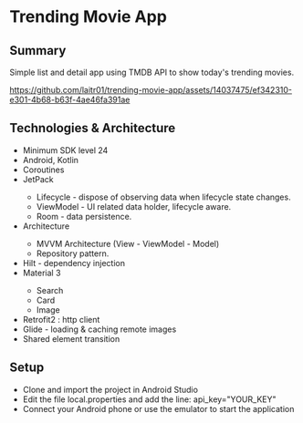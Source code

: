 # Trending Movie App

## Summary

Simple list and detail app using TMDB API to show today's trending movies.


https://github.com/laitr01/trending-movie-app/assets/14037475/ef342310-e301-4b68-b63f-4ae46fa391ae



## Technologies & Architecture
<ul>
  <li>Minimum SDK level 24</li>
  <li>Android, Kotlin </li>
  <li>Coroutines</li>
  <li>JetPack</li>
      <ul>
        <li>Lifecycle - dispose of observing data when lifecycle state changes.</li>
        <li>ViewModel - UI related data holder, lifecycle aware.</li>
        <li>Room - data persistence.</li>
      </ul>
   <li>Architecture</li>
        <ul>
          <li>MVVM Architecture (View - ViewModel - Model)</li>
          <li>Repository pattern.</li>
        </ul>
  <li>Hilt - dependency injection</li>
 <li> Material 3</li>
      <ul>
          <li>Search</li>
          <li>Card</li>
          <li>Image</li>
      </ul>
  <li>Retrofit2 : http client</li>
  <li>Glide - loading & caching remote images</li>
  <li>Shared element transition</li>
</ul>

## Setup

- Clone and import the project in Android Studio
- Edit the file local.properties and add the line: api_key="YOUR_KEY"
- Connect your Android phone or use the emulator to start the application



